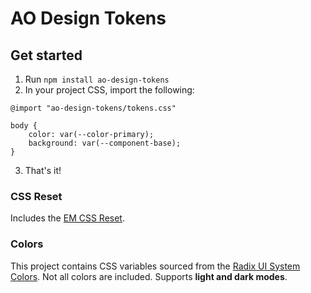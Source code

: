 # AO Design Tokens

## Get started

1. Run `npm install ao-design-tokens`
2. In your project CSS, import the following:
```
@import "ao-design-tokens/tokens.css"

body {
    color: var(--color-primary);
    background: var(--component-base);
}

```
3. That's it!

### CSS Reset 
Includes the [EM CSS Reset](https://meyerweb.com/eric/tools/css/reset/).

### Colors
This project contains CSS variables sourced from the [Radix UI System Colors](https://www.radix-ui.com/colors). Not all colors are included. Supports **light and dark modes**.